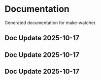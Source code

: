 # Documentation

Generated documentation for make-watcher.

## Doc Update 2025-10-17

## Doc Update 2025-10-17

## Doc Update 2025-10-17
